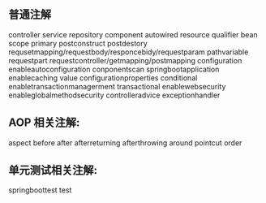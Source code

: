 ## 普通注解
controller
service
repository
component
autowired
resource
qualifier
bean
scope
primary
postconstruct
postdestory
requsetmapping/requestbody/responcebidy/requestparam
pathvariable
requestpart
requestcontroller/getmapping/postmapping
configuration
enableautoconfiguration
conponentscan
springbootapplication
enablecaching
value
configurationproperties
conditional
enabletransactionmanagerment
transactional
enablewebsecurity
enableglobalmethodsecurity
controlleradvice
exceptionhandler
## AOP 相关注解:
aspect
before
after
afterreturning
afterthrowing
around
pointcut
order
## 单元测试相关注解:
springboottest
test

